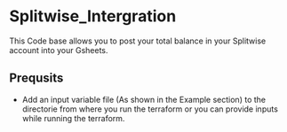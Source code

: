 # Splitwise_Intergration

This Code base allows you to post your total balance in your Splitwise account into your Gsheets.

## Prequsits

- Add an input variable file (As shown in the Example section) to the directorie from where you run the terraform or you can provide inputs while running the terraform. 
